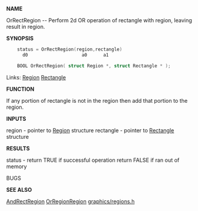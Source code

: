 
**NAME**

OrRectRegion -- Perform 2d OR operation of rectangle
with region, leaving result in region.

**SYNOPSIS**

```c
    status = OrRectRegion(region,rectangle)
      d0                    a0      a1

    BOOL OrRectRegion( struct Region *, struct Rectangle * );

```
Links: [Region](_00B7) [Rectangle](_00A6) 

**FUNCTION**

If any portion of rectangle is not in the region then add
that portion to the region.

**INPUTS**

region - pointer to [Region](_00B7) structure
rectangle - pointer to [Rectangle](_00A6) structure

**RESULTS**

status - return TRUE if successful operation
return FALSE if ran out of memory

BUGS

**SEE ALSO**

[AndRectRegion](AndRectRegion) [OrRegionRegion](OrRegionRegion) [graphics/regions.h](_00B7)
